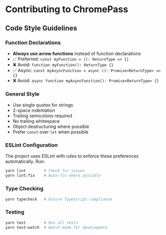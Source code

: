 # Contributing to ChromePass

## Code Style Guidelines

### Function Declarations

- **Always use arrow functions** instead of function declarations
- ✅ Preferred: `const myFunction = (): ReturnType => {}`
- ❌ Avoid: `function myFunction(): ReturnType {}`
- ✅ Async: `const myAsyncFunction = async (): Promise<ReturnType> => {}`
- ❌ Avoid: `async function myAsyncFunction(): Promise<ReturnType> {}`

### General Style

- Use single quotes for strings
- 2-space indentation
- Trailing semicolons required
- No trailing whitespace
- Object destructuring where possible
- Prefer `const` over `let` when possible

### ESLint Configuration

The project uses ESLint with rules to enforce these preferences automatically. Run:

```bash
yarn lint        # Check for issues
yarn lint:fix    # Auto-fix where possible
```

### Type Checking

```bash
yarn typecheck   # Ensure TypeScript compliance
```

### Testing

```bash
yarn test        # Run all tests
yarn test:watch  # Watch mode for development
```
